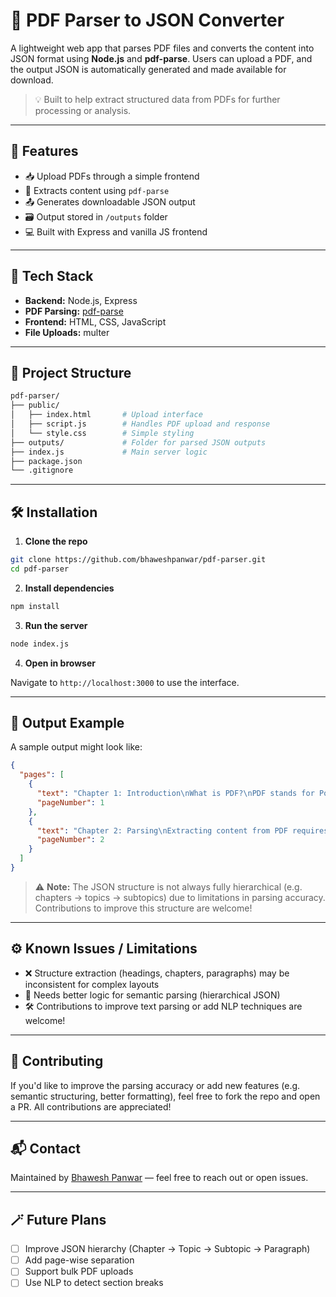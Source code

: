 # 📄 PDF Parser to JSON Converter

A lightweight web app that parses PDF files and converts the content into JSON format using **Node.js** and **pdf-parse**. Users can upload a PDF, and the output JSON is automatically generated and made available for download.

> 💡 Built to help extract structured data from PDFs for further processing or analysis.

---

## 🚀 Features

- 📥 Upload PDFs through a simple frontend
- 🧠 Extracts content using `pdf-parse`
- 📤 Generates downloadable JSON output
- 🗃️ Output stored in `/outputs` folder
- 💻 Built with Express and vanilla JS frontend

---

## 🧰 Tech Stack

- **Backend:** Node.js, Express
- **PDF Parsing:** [pdf-parse](https://www.npmjs.com/package/pdf-parse)
- **Frontend:** HTML, CSS, JavaScript
- **File Uploads:** multer

---

## 📁 Project Structure

```bash
pdf-parser/
├── public/
│   ├── index.html       # Upload interface
│   ├── script.js        # Handles PDF upload and response
│   └── style.css        # Simple styling
├── outputs/             # Folder for parsed JSON outputs
├── index.js             # Main server logic
├── package.json
└── .gitignore
```

---

## 🛠️ Installation

1. **Clone the repo**

```bash
git clone https://github.com/bhaweshpanwar/pdf-parser.git
cd pdf-parser
```

2. **Install dependencies**

```bash
npm install
```

3. **Run the server**

```bash
node index.js
```

4. **Open in browser**

Navigate to `http://localhost:3000` to use the interface.

---

## 📂 Output Example

A sample output might look like:

```json
{
  "pages": [
    {
      "text": "Chapter 1: Introduction\nWhat is PDF?\nPDF stands for Portable Document Format...",
      "pageNumber": 1
    },
    {
      "text": "Chapter 2: Parsing\nExtracting content from PDF requires...",
      "pageNumber": 2
    }
  ]
}
```

> ⚠️ **Note:** The JSON structure is not always fully hierarchical (e.g. chapters → topics → subtopics) due to limitations in parsing accuracy. Contributions to improve this structure are welcome!

---

## ⚙️ Known Issues / Limitations

- ❌ Structure extraction (headings, chapters, paragraphs) may be inconsistent for complex layouts
- 🧪 Needs better logic for semantic parsing (hierarchical JSON)
- 🛠️ Contributions to improve text parsing or add NLP techniques are welcome!

---

## 🤝 Contributing

If you'd like to improve the parsing accuracy or add new features (e.g. semantic structuring, better formatting), feel free to fork the repo and open a PR. All contributions are appreciated!

---

## 📬 Contact

Maintained by [Bhawesh Panwar](https://github.com/bhaweshpanwar) — feel free to reach out or open issues.

---

## 🪄 Future Plans

- [ ] Improve JSON hierarchy (Chapter → Topic → Subtopic → Paragraph)
- [ ] Add page-wise separation
- [ ] Support bulk PDF uploads
- [ ] Use NLP to detect section breaks

```

```
